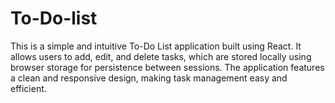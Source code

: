 # To-Do-list
This is a simple and intuitive To-Do List application built using React. It allows users to add, edit, and delete tasks, which are stored locally using browser storage for persistence between sessions. The application features a clean and responsive design, making task management easy and efficient. 

